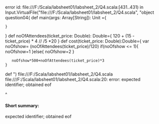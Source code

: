 error id: file:///F:/Scala/labsheet01/labsheet_2/Q4.scala:[431..431) in Input.VirtualFile("file:///F:/Scala/labsheet01/labsheet_2/Q4.scala", "object question04{
    def main(args: Array[String]): Unit ={

    }
}
def noOfAttendees(ticket_price: Double): Double={
        120 + (15 - ticket_price) * 4 // /5 *20
    }
def cost(ticket_price: Double):Double={
    var noOfshow= (noOfAttendees(ticket_price)/120)
    if(noOfshow <= 1){
        noOfshow=1
    }else{
        noOfshow=2
    }
    
       noOfshow*500+noOfAttendees(ticket_price)*3 
    }
def 
")
file:///F:/Scala/labsheet01/labsheet_2/Q4.scala
file:///F:/Scala/labsheet01/labsheet_2/Q4.scala:20: error: expected identifier; obtained eof

^
#### Short summary: 

expected identifier; obtained eof